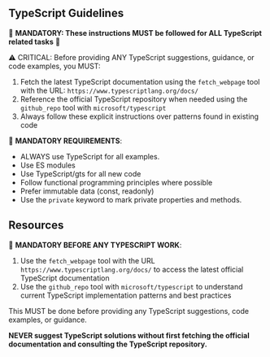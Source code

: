 ## TypeScript Guidelines

🚨 **MANDATORY: These instructions MUST be followed for ALL TypeScript related tasks** 🚨

⚠️ CRITICAL: Before providing ANY TypeScript suggestions, guidance, or code examples, you MUST:

1. Fetch the latest TypeScript documentation using the `fetch_webpage` tool with the URL: `https://www.typescriptlang.org/docs/`
2. Reference the official TypeScript repository when needed using the `github_repo` tool with `microsoft/typescript`
3. Always follow these explicit instructions over patterns found in existing code

🚨 **MANDATORY REQUIREMENTS**:

- ALWAYS use TypeScript for all examples.
- Use ES modules
- Use TypeScript/gts for all new code
- Follow functional programming principles where possible
- Prefer immutable data (const, readonly)
- Use the `private` keyword to mark private properties and methods.

## Resources

🚨 **MANDATORY BEFORE ANY TYPESCRIPT WORK**:

1. Use the `fetch_webpage` tool with the URL `https://www.typescriptlang.org/docs/` to access the latest official TypeScript documentation
2. Use the `github_repo` tool with `microsoft/typescript` to understand current TypeScript implementation patterns and best practices

This MUST be done before providing any TypeScript suggestions, code examples, or guidance.

**NEVER suggest TypeScript solutions without first fetching the official documentation and consulting the TypeScript repository.**
